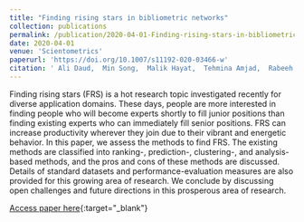 ```yaml
---
title: "Finding rising stars in bibliometric networks"
collection: publications
permalink: /publication/2020-04-01-Finding-rising-stars-in-bibliometric-networks
date: 2020-04-01
venue: 'Scientometrics'
paperurl: 'https://doi.org/10.1007/s11192-020-03466-w'
citation: ' Ali Daud,  Min Song,  Malik Hayat,  Tehmina Amjad,  Rabeeh Abbasi,  Hassan Dawood,  Anwar Ghani, &quot;Finding rising stars in bibliometric networks.&quot; Scientometrics, 2020.'
---
```

Finding rising stars (FRS) is a hot research topic investigated recently for diverse application domains. These days, people are more interested in finding people who will become experts shortly to fill junior positions than finding existing experts who can immediately fill senior positions. FRS can increase productivity wherever they join due to their vibrant and energetic behavior. In this paper, we assess the methods to find FRS. The existing methods are classified into ranking-, prediction-, clustering-, and analysis-based methods, and the pros and cons of these methods are discussed. Details of standard datasets and performance-evaluation measures are also provided for this growing area of research. We conclude by discussing open challenges and future directions in this prosperous area of research.

[Access paper here](https://doi.org/10.1007/s11192-020-03466-w){:target="_blank"}
